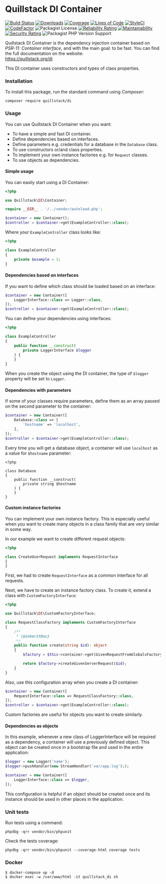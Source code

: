 # Quillstack DI Container

[![Build Status](https://travis-ci.com/quillstack/di.svg?branch=main)](https://travis-ci.com/quillstack/di)
[![Downloads](https://img.shields.io/packagist/dt/quillstack/di.svg)](https://packagist.org/packages/quillstack/di)
[![Coverage](https://sonarcloud.io/api/project_badges/measure?project=quillstack_di&metric=coverage)](https://sonarcloud.io/dashboard?id=quillstack_di)
[![Lines of Code](https://sonarcloud.io/api/project_badges/measure?project=quillstack_di&metric=ncloc)](https://sonarcloud.io/dashboard?id=quillstack_di)
[![StyleCI](https://github.styleci.io/repos/291464853/shield?branch=main)](https://github.styleci.io/repos/291464853?branch=main)
[![CodeFactor](https://www.codefactor.io/repository/github/quillstack/di/badge)](https://www.codefactor.io/repository/github/quillstack/di)
![Packagist License](https://img.shields.io/packagist/l/quillstack/di)
[![Reliability Rating](https://sonarcloud.io/api/project_badges/measure?project=quillstack_di&metric=reliability_rating)](https://sonarcloud.io/dashboard?id=quillstack_di)
[![Maintainability](https://api.codeclimate.com/v1/badges/d3657982e8a5bb50f4e3/maintainability)](https://codeclimate.com/github/quillstack/di/maintainability)
[![Security Rating](https://sonarcloud.io/api/project_badges/measure?project=quillstack_di&metric=security_rating)](https://sonarcloud.io/dashboard?id=quillstack_di)
![Packagist PHP Version Support](https://img.shields.io/packagist/php-v/quillstack/di)

Quillstack DI Container is the dependency injection container based
on _PSR-11: Container interface_, and with the main goal: to be fast.
You can find the full documentation on the website: \
https://quillstack.org/di

This DI container uses constructors and types of class properties.

### Installation

To install this package, run the standard command using _Composer_:

```
composer require quillstack/di
```

### Usage

You can use Quillstack DI Container when you want:
- To have a simple and fast DI container.
- Define dependencies based on interfaces.
- Define parameters e.g. credentials for a database in the `Database` class.
- To use constructors or/and class properties.
- To implement your own instance factories e.g. for `Request` classes.
- To use objects as dependencies.

#### Simple usage

You can easily start using a DI Container:

```php
<?php

use Quillstack\DI\Container;

require __DIR__ . '/../vendor/autoload.php';

$container = new Container();
$controller = $container->get(ExampleController::class);
```

Where your `ExampleController` class looks like:

```php
<?php

class ExampleController
{
    private $example = 3;
}
```

#### Dependencies based on interfaces

If you want to define which class should be loaded based on an interface:

```php
$container = new Container([
    LoggerInterface::class => Logger::class,
]);
$controller = $container->get(ExampleController::class);
```

You can define your dependencies using interfaces:

```php
<?php

class ExampleController
{
    public function __construct(
        private LoggerInterface $logger
    ) {
    }
}
```

When you create the object using the DI container, the type of `$logger` property will be set to `Logger`.

#### Dependencies with parameters

If some of your classes require parameters, define them as an array
passed on the second parameter to the container:

```php
$container = new Container([
    Database::class => [
        'hostname' => 'localhost',
    ],
]);
$controller = $container->get(ExampleController::class);
```

Every time you will get a database object, a container will use `localhost` as
a value for `$hostname` parameter:

```phpt
<?php

class Database
{
    public function __construct(
        private string $hostname
    ) {
    }
}
```

#### Custom instance factories

You can implement your own instance factory. This is especially useful when you want to create many objects in a class
family that are very similar in some way.

In our example we want to create different request objects:

```php
<?php

class CreateUserRequest implements RequestInterface
{
}
```

First, we had to create `RequestInterface` as a common interface for all requests.

Next, we have to create an instance factory class. To create it, extend a class with `CustomFactoryInterface`:

```php
<?php

use Quillstack\DI\CustomFactoryInterface;

class RequestClassFactory implements CustomFactoryInterface
{
    /**
     * {@inheritDoc}
     */
    public function create(string $id): object
    {
        $factory = $this->container->get(GivenRequestFromGlobalsFactory::class);

        return $factory->createGivenServerRequest($id);
    }
}
```

Also, use this configuration array when you create a DI container:

```php
$container = new Container([
    RequestInterface::class => RequestClassFactory::class,
]);
$controller = $container->get(ExampleController::class);
```

Custom factories are useful for objects you want to create similarly.

#### Dependencies as objects

In this example, whenever a new class of LoggerInterface will be required as a dependency, a container will use a 
previously defined object. This object can be created once in a bootstrap file and used in the entire application:

```php
$logger = new Logger('name');
$logger->pushHandler(new StreamHandler('var/app.log'););

$container = new Container([
    LoggerInterface::class => $logger,
]);
```

This configuration is helpful if an object should be created once and its instance
should be used in other places in the application.

### Unit tests

Run tests using a command:

```
phpdbg -qrr vendor/bin/phpunit
```

Check the tests coverage:

```
phpdbg -qrr vendor/bin/phpunit --coverage-html coverage tests
```

### Docker

```shell
$ docker-compose up -d
$ docker exec -w /var/www/html -it quillstack_di sh
```
